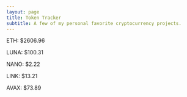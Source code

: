 ```yaml
---
layout: page
title: Token Tracker
subtitle: A few of my personal favorite cryptocurrency projects.
---
```


<!--BEGINCRYPTOINPUT-->
ETH: $2606.96

LUNA: $100.31

NANO: $2.22

LINK: $13.21

AVAX: $73.89

<!--ENDCRYPTOINPUT-->
